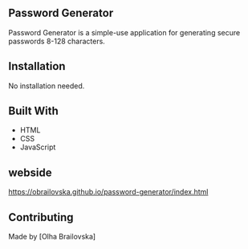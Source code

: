 ## Password Generator

Password Generator is a simple-use application for generating secure passwords 8-128 characters.

## Installation

No installation needed.

## Built With

- HTML
- CSS
- JavaScript

## webside
https://obrailovska.github.io/password-generator/index.html

## Contributing

Made by [Olha Brailovska]
